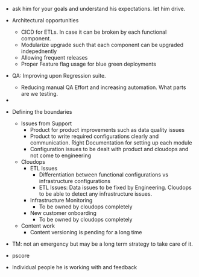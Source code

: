 - ask him for your goals and understand his expectations. let him drive. 



- Architectural opportunities
	- CICD for ETLs. In case it can be broken by each functional component. 
	- Modularize upgrade such that each component can be upgraded indepednently 
	- Allowing frequent releases
	- Proper Feature flag usage for blue green deployments 
- QA: Improving upon Regression suite. 
	- Reducing manual QA Effort and increasing automation. What parts are we testing. 
- 
- Defining the boundaries 
	- Issues from Support 
		- Product for product improvements such as data quality issues 
		- Product to write required configurations clearly and communication. Right Documentation for setting up each module 
		- Configuration issues to be dealt with product and cloudops and not come to engineering
	- Cloudops 
		- ETL Issues 
			- Differentiation between functional configurations vs infrastructure configurations 
			- ETL Issues: Data issues to be fixed by Engineering. Cloudops to be able to detect any infrastructure issues. 
		- Infrastructure Monitoring 
			- To be owned by cloudops completely 
		- New customer onboarding
			- To be owned by cloudops completely 
	- Content work 
		- Content versioning is pending for a long time 
- TM: not an emergency but may be a long term strategy to take care of it.
- pscore 
- Individual people he is working with and feedback 